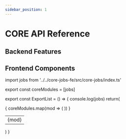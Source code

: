 ```yaml
---
sidebar_position: 1
---
```


# CORE API Reference

## Backend Features

## Frontend Components

<ExportList />

import jobs from '../../core-jobs-fe/src/core-jobs/index.ts'

export const coreModules = [jobs]

export const ExportList = () => {
console.log(jobs)
return(
<table>
<tbody>
  { coreModules.map(mod => (
    <tr>
      <td>
        {mod}
      </td>
    </tr>
    ))
  }
</tbody>
</table>
)
}
